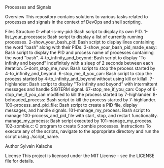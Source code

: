 Processes and Signals

Overview
This repository contains solutions to various tasks related to processes and signals in the context of DevOps and shell scripting.

Files Structure
0-what-is-my-pid: Bash script to display its own PID.
1-list_your_processes: Bash script to display a list of currently running processes.
2-show_your_bash_pid: Bash script to display lines containing the word "bash" along with their PIDs.
3-show_your_bash_pid_made_easy: Bash script to display the PID and process name of processes containing the word "bash".
4-to_infinity_and_beyond: Bash script to display "To infinity and beyond" indefinitely with a sleep of 2 seconds between each iteration.
5-dont_stop_me_now: Bash script to stop the process started by 4-to_infinity_and_beyond.
6-stop_me_if_you_can: Bash script to stop the process started by 4-to_infinity_and_beyond without using kill or killall.
7-highlander: Bash script to display "To infinity and beyond" with intermittent messages and handle SIGTERM signal.
67-stop_me_if_you_can: Copy of 6-stop_me_if_you_can modified to kill the process started by 7-highlander.
8-beheaded_process: Bash script to kill the process started by 7-highlander.
100-process_and_pid_file: Bash script to create a PID file, display messages, and handle signals.
101-manage_my_process: Bash script to manage 100-process_and_pid_file with start, stop, and restart functionality.
manage_my_process: Bash script executed by 101-manage_my_process.
102-zombie.c: C program to create 5 zombie processes.
Instructions
To execute any of the scripts, navigate to the appropriate directory and run the script using ./script_name.

Author
Sylvain Kalache

License
This project is licensed under the MIT License - see the LICENSE file for details.
